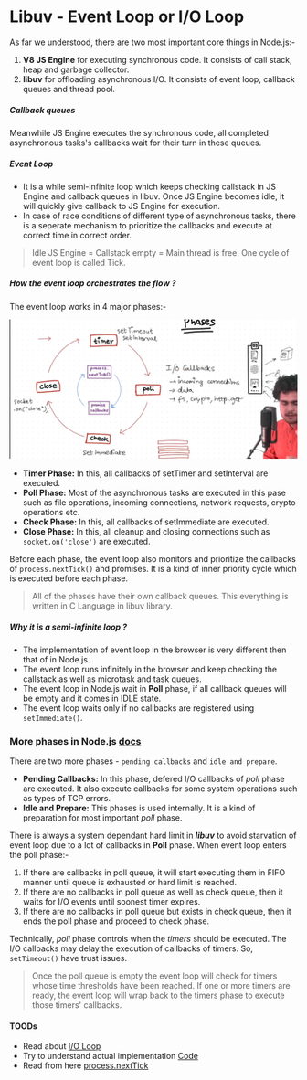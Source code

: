# Libuv - Event Loop or I/O Loop

As far we understood, there are two most important core things in Node.js:-

1. **V8 JS Engine** for executing synchronous code. It consists of call stack, heap and garbage collector.
2. **libuv** for offloading asynchronous I/O. It consists of event loop, callback queues and thread pool.

##### Callback queues

Meanwhile JS Engine executes the synchronous code, all completed asynchronous tasks's callbacks wait for their turn in these queues.

##### Event Loop

- It is a while semi-infinite loop which keeps checking callstack in JS Engine and callback queues in libuv. Once JS Engine becomes idle, it will quickly give callback to JS Engine for execution.
- In case of race conditions of different type of asynchronous tasks, there is a seperate mechanism to prioritize the callbacks and execute at correct time in correct order.

> Idle JS Engine = Callstack empty = Main thread is free. One cycle of event loop is called Tick.

##### How the event loop orchestrates the flow ?

The event loop works in 4 major phases:-

![](/assets/2024-12-30-13-59-04.png)

- **Timer Phase:** In this, all callbacks of setTimer and setInterval are executed.
- **Poll Phase:** Most of the asynchronous tasks are executed in this pase such as file operations, incoming connections, network requests, crypto operations etc.
- **Check Phase:** In this, all callbacks of setImmediate are executed.
- **Close Phase:** In this, all cleanup and closing connections such as `socket.on('close')` are executed.

Before each phase, the event loop also monitors and prioritize the callbacks of `process.nextTick()` and promises. It is a kind of inner priority cycle which is executed before each phase.

> All of the phases have their own callback queues. This everything is written in C Language in libuv library.

##### Why it is a semi-infinite loop ?

- The implementation of event loop in the browser is very different then that of in Node.js.
- The event loop runs infinitely in the browser and keep checking the callstack as well as microtask and task queues.
- The event loop in Node.js wait in **Poll** phase, if all callback queues will be empty and it comes in IDLE state.
- The event loop waits only if no callbacks are registered using `setImmediate()`.

### More phases in Node.js [docs](https://nodejs.org/en/learn/asynchronous-work/event-loop-timers-and-nexttick)

There are two more phases - `pending callbacks` and `idle and prepare`.

- **Pending Callbacks:** In this phase, defered I/O callbacks of _poll_ phase are executed. It also execute callbacks for some system operations such as types of TCP errors.
- **Idle and Prepare:** This phases is used internally. It is a kind of preparation for most important _poll_ phase.

There is always a system dependant hard limit in **_libuv_** to avoid starvation of event loop due to a lot of callbacks in **Poll** phase. When event loop enters the poll phase:-

1. If there are callbacks in poll queue, it will start executing them in FIFO manner until queue is exhausted or hard limit is reached.
2. If there are no callbacks in poll queue as well as check queue, then it waits for I/O events until soonest timer expires.
3. If there are no callbacks in poll queue but exists in check queue, then it ends the poll phase and proceed to check phase.

Technically, _poll_ phase controls when the _timers_ should be executed. The I/O callbacks may delay the execution of callbacks of timers. So, `setTimeout()` have trust issues.

> Once the poll queue is empty the event loop will check for timers whose time thresholds have been reached. If one or more timers are ready, the event loop will wrap back to the timers phase to execute those timers' callbacks.

#### TOODs

- Read about [I/O Loop](https://docs.libuv.org/en/v1.x/design.html)
- Try to understand actual implementation [Code](https://github.com/libuv/libuv/blob/v1.x/src/unix/core.c#L425)
- Read from here [process.nextTick](https://nodejs.org/en/learn/asynchronous-work/event-loop-timers-and-nexttick#processnexttick)
